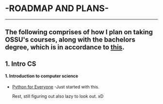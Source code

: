 # -ROADMAP AND PLANS-
---


## The following comprises of how I plan on taking OSSU's courses, along with the bachelors degree, which is in accordance to [this](https://github.com/ossu/computer-science).

## 1. Intro CS
  #### 1. Introduction to computer science 
  
  - [Python for Everyone](https://www.coursera.org/specializations/python)
        -Just started with this.
        
     Rest, still figuring out also lazy to look out. xD

